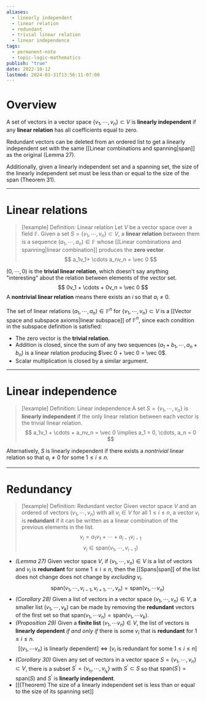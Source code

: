 ```yaml
---
aliases:
  - linearly independent
  - linear relation
  - redundant
  - trivial linear relation
  - linear independence
tags:
  - permanent-note
  - topic-logic-mathematics
publish: "true"
date: 2022-10-12
lastmod: 2024-03-31T13:56:11-07:00
---
```

# Overview

A set of vectors in a vector space $\{v_1, \cdots , v_n \} \subset V$ is **linearly independent** if any **linear relation** has all coefficients equal to zero. 

Redundant vectors can be deleted from an ordered list to get a linearly independent set with the same [[Linear combinations and spanning|span]] as the original (Lemma 27).

Additionally, given a linearly independent set and a spanning set, the size of the linearly independent set must be less than or equal to the size of the span (Theorem 31).

---
# Linear relations

>[!example] Definition: Linear relation
>Let $V$ be a vector space over a field $\mathbb F$. Given a set $S = \{v_1, \cdots, v_n \} \subset V$, a **linear relation** between them is a sequence $(a_1, \cdots , a_n ) \in \mathbb F$ whose [[Linear combinations and spanning|linear combination]] produces the **zero vector**.
>$$ 
>a_1v_1+ \cdots a_nv_n = \vec 0 
>$$

$(0, \cdots , 0)$ is the **trivial linear relation**, which doesn't say anything "interesting" about the relation between elements of the vector set.
$$ 
0v_1 + \cdots + 0v_n = \vec 0 
$$
A **nontrivial linear relation** means there exists an $i$ so that $a_i \neq 0$.

The set of linear relations $(a_1, \cdots , a_n) \in \mathbb F^n$ for $\{v_1, \cdots, v_n \} \subset V$ is a [[Vector space and subspace axioms|linear subspace]] of $\mathbb F^n$, since each condition in the subspace definition is satisfied:
- The zero vector is the **trivial relation**.
- Addition is closed, since the sum of any two sequences $(a_1 + b_1, \cdots , a_n + b_n)$ is a linear relation producing $\vec 0 + \vec 0 = \vec 0$.
- Scalar multiplication is closed by a similar argument.

---
# Linear independence

>[!example] Definition: Linear independence
>A set $S = \{v_1, \cdots , v_n \}$ is **linearly independent** if the only linear relation between each vector is the trivial linear relation. 
>$$ 
>a_1v_1 + \cdots + a_nv_n = \vec 0 \implies a_1 = 0, \cdots, a_n = 0 
>$$

Alternatively, $S$ is linearly independent if there exists a *nontrivial* linear relation so that $a_i \neq 0$ for some $1 \leq i \leq n$. 

---
# Redundancy

>[!example] Definition: Redundant vector
>Given vector space $V$ and an ordered of vectors $(v_1, \cdots , v_n)$ with all $v_i \in V$ for all $1 \leq i \leq n$, a vector $v_i$ is **redundant** if it can be written as a linear combination of the previous elements in the list. 
>$$
>v_i = a_1v_1 + \cdots + a_{i-1}v_{i-1}
>$$
>$$ 
>v_i \in \text{span}(v_1, \cdots , v_{i-1}) 
>$$

- *(Lemma 27)* Given vector space $V$, if $(v_1, \cdots, v_n) \in V$ is a list of vectors and $v_i$ is **redundant** for some $1 \leq i \leq n$, then the [[Spans|span]] of the list does not change does not change by *excluding* $v_i$.
$$ 
\text{span}(v_1, \cdots, v_{i-1}, v_{i+1}, \cdots, v_n) = \text{span}(v_1, \cdots v_n)
$$
- *(Corallary 28)* Given a list of vectors in a vector space $(v_1, \cdots, v_n) \in V$, a smaller list $(v_1, \cdots, v_k)$ can be made by removing the **redundant** vectors of the first set so that $\text{span}(v_1, \cdots v_n) = \text{span}(v_1, \cdots v_k)$.
- *(Proposition 29)* Given a **finite list** $(v_1, \cdots v_n) \in V$, the list of vectors is **linearly dependent** *if and only if* there is some $v_i$ that is **redundant** for $1 \leq i \leq n$.
$$ 
[(v_1, \cdots v_n) \text{ is linearly dependent}] \iff [v_i \text{ is redundant for some } 1 \leq i \leq n]
$$
- *(Corollary 30)* Given any set of vectors in a vector space $S = \{v_1, \cdots, v_n\} \subset V$, there is a subset $S^{\prime} = \{v_{i_1}, \cdots, v_{i_k} \}$ with $S^{\prime} \subset S$ so that $\text{span}(S^{\prime}) = \text{span}(S)$ and $S^{\prime}$ is **linearly independent**.
- [[(Theorem) The size of a linearly independent set is less than or equal to the size of its spanning set]]
